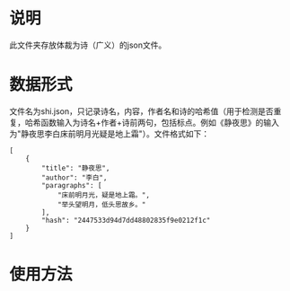 # 说明
此文件夹存放体裁为诗（广义）的json文件。

# 数据形式
文件名为shi.json，只记录诗名，内容，作者名和诗的哈希值（用于检测是否重复，哈希函数输入为诗名+作者+诗前两句，包括标点。例如《静夜思》的输入为"静夜思李白床前明月光疑是地上霜"）。文件格式如下：

```text
[
    {
        "title": "静夜思",
        "author": "李白",
        "paragraphs": [
            "床前明月光，疑是地上霜。",
            "举头望明月，低头思故乡。"
        ],
        "hash": "2447533d94d7dd48802835f9e0212f1c"
    }
]
```

# 使用方法
